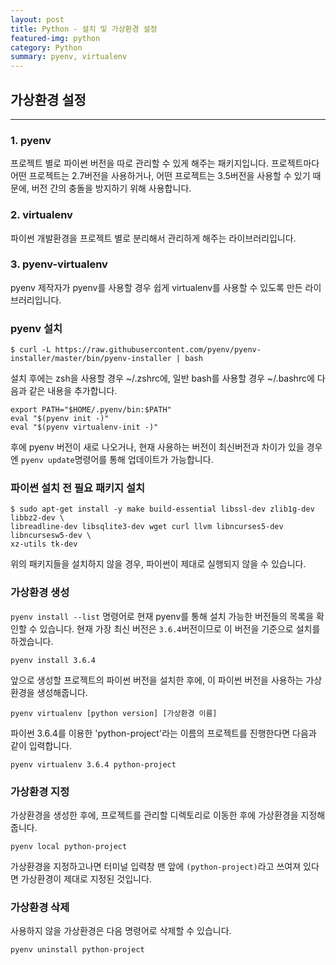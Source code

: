 ```yaml
---
layout: post
title: Python - 설치 및 가상환경 설정
featured-img: python
category: Python
summary: pyenv, virtualenv
---
```

## 가상환경 설정
---
### 1. pyenv
프로젝트 별로 파이썬 버전을 따로 관리할 수 있게 해주는 패키지입니다. 프로젝트마다 어떤 프로젝트는 2.7버전을 사용하거나, 어떤 프로젝트는 3.5버전을 사용할 수 있기 때문에, 버전 간의 충돌을 방지하기 위해 사용합니다.
### 2. virtualenv
파이썬 개발환경을 프로젝트 별로 분리해서 관리하게 해주는 라이브러리입니다.
### 3. pyenv-virtualenv
pyenv 제작자가 pyenv를 사용할 경우 쉽게 virtualenv를 사용할 수 있도록 만든 라이브러리입니다.

### pyenv 설치
```
$ curl -L https://raw.githubusercontent.com/pyenv/pyenv-installer/master/bin/pyenv-installer | bash
```
설치 후에는 zsh을 사용할 경우 ~/.zshrc에, 일반 bash를 사용할 경우 ~/.bashrc에 다음과 같은 내용을 추가합니다.
```
export PATH="$HOME/.pyenv/bin:$PATH"
eval "$(pyenv init -)"
eval "$(pyenv virtualenv-init -)"
```
후에 pyenv 버전이 새로 나오거나, 현재 사용하는 버전이 최신버전과 차이가 있을 경우엔 `pyenv update`명령어를 통해 업데이트가 가능합니다.
### 파이썬 설치 전 필요 패키지 설치
```
$ sudo apt-get install -y make build-essential libssl-dev zlib1g-dev libbz2-dev \
libreadline-dev libsqlite3-dev wget curl llvm libncurses5-dev libncursesw5-dev \
xz-utils tk-dev
```
위의 패키지들을 설치하지 않을 경우, 파이썬이 제대로 실행되지 않을 수 있습니다.
### 가상환경 생성
`pyenv install --list` 명령어로 현재 pyenv를 통해 설치 가능한 버전들의 목록을 확인할 수 있습니다. 현재 가장 최신 버전은 `3.6.4`버전이므로 이 버전을 기준으로 설치를 하겠습니다.
```
pyenv install 3.6.4
```
앞으로 생성할 프로젝트의 파이썬 버전을 설치한 후에, 이 파이썬 버전을 사용하는 가상환경을 생성해줍니다.
```
pyenv virtualenv [python version] [가상환경 이름]
```
파이썬 3.6.4를 이용한 'python-project'라는 이름의 프로젝트를 진행한다면 다음과 같이 입력합니다.
```
pyenv virtualenv 3.6.4 python-project
```
### 가상환경 지정
가상환경을 생성한 후에, 프로젝트를 관리할 디렉토리로 이동한 후에 가상환경을 지정해줍니다.
```
pyenv local python-project
```
가상환경을 지정하고나면 터미널 입력창 맨 앞에 `(python-project)`라고 쓰여져 있다면 가상환경이 제대로 지정된 것입니다.

### 가상환경 삭제
사용하지 않을 가상환경은 다음 명령어로 삭제할 수 있습니다.
```
pyenv uninstall python-project
```
